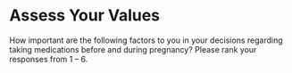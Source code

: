 <h1>Assess Your Values</h1>

How important are the following factors to you in your decisions regarding taking
medications before and during pregnancy? Please rank your responses from 1 – 6. 
